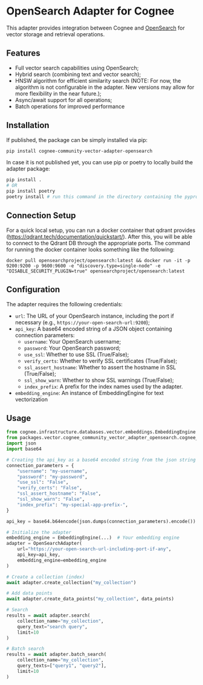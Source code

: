 # OpenSearch Adapter for Cognee

This adapter provides integration between Cognee and [OpenSearch](https://opensearch.org/) for vector storage and retrieval operations.

## Features

- Full vector search capabilities using OpenSearch;
- Hybrid search (combining text and vector search);
- HNSW algorithm for efficient similarity search (NOTE: For now, the algorithm is not configurable in the adapter. New versions may allow for more flexibility in the near future.);
- Async/await support for all operations;
- Batch operations for improved performance

## Installation

If published, the package can be simply installed via pip:

```bash
pip install cognee-community-vector-adapter-opensearch
```

In case it is not published yet, you can use pip or poetry to locally build the adapter package:

```bash
pip install .
# OR
pip install poetry
poetry install # run this command in the directory containing the pyproject.toml file
```

## Connection Setup

For a quick local setup, you can run a docker container that qdrant provides (https://qdrant.tech/documentation/quickstart/). 
After this, you will be able to connect to the Qdrant DB through the appropriate ports. The command for running the docker 
container looks something like the following:

```
docker pull opensearchproject/opensearch:latest && docker run -it -p 9200:9200 -p 9600:9600 -e "discovery.type=single-node" -e "DISABLE_SECURITY_PLUGIN=true" opensearchproject/opensearch:latest
```

## Configuration

The adapter requires the following credentials:
- `url`: The URL of your OpenSearch instance, including the port if necessary (e.g., `https://your-open-search-url:9200`);
- `api_key`: A base64 encoded string of a JSON object containing connection parameters:
  - `username`: Your OpenSearch username;
  - `password`: Your OpenSearch password;
  - `use_ssl`: Whether to use SSL (True/False);
  - `verify_certs`: Whether to verify SSL certificates (True/False);
  - `ssl_assert_hostname`: Whether to assert the hostname in SSL (True/False);
  - `ssl_show_warn`: Whether to show SSL warnings (True/False);
  - `index_prefix`: A prefix for the index names used by the adapter.
- `embedding_engine`: An instance of EmbeddingEngine for text vectorization

## Usage

```python
from cognee.infrastructure.databases.vector.embeddings.EmbeddingEngine import EmbeddingEngine
from packages.vector.cognee_community_vector_adapter_opensearch.cognee_community_vector_adapter_opensearch import OpenSearchAdapter
import json
import base64

# Creating the api_key as a base64 encoded string from the json string of the parameters
connection_parameters = {
    "username": "my-username",
    "password": "my-password",
    "use_ssl": "False",
    "verify_certs": "False",
    "ssl_assert_hostname": "False",
    "ssl_show_warn": "False",
    "index_prefix": "my-special-app-prefix-",
}

api_key = base64.b64encode(json.dumps(connection_parameters).encode()).decode()

# Initialize the adapter
embedding_engine = EmbeddingEngine(...)  # Your embedding engine
adapter = OpenSearchAdapter(
    url="https://your-open-search-url-including-port-if-any",
    api_key=api_key,
    embedding_engine=embedding_engine
)

# Create a collection (index)
await adapter.create_collection("my_collection")

# Add data points
await adapter.create_data_points("my_collection", data_points)

# Search
results = await adapter.search(
    collection_name="my_collection",
    query_text="search query",
    limit=10
)

# Batch search
results = await adapter.batch_search(
    collection_name="my_collection",
    query_texts=["query1", "query2"],
    limit=10
)
```
